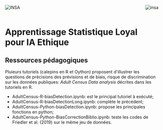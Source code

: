 <a href="http://www.insa-toulouse.fr/" ><img src="http://www.math.univ-toulouse.fr/~besse/Wikistat/Images/Logo_INSAvilletoulouse-RVB.png" style="float:left; max-width: 130px; display: inline" alt="INSA"/></a> 
<a href="http://www.univ-tlse3.fr/" ><img src="http://www.univ-tlse3.fr/medias/photo/ut3pres_logoq_1372757033342.jpg?ID_FICHE=49702" style="float:right; max-width: 250px; display: inline"  alt="insa"/></a>
<br>  </br>

# Apprentissage Statistique Loyal pour IA Ethique
## Ressources pédagogiques

Pluieurs tutoriels (calepins en R et Oython) proposent d'illustrer les questions de précisions des prévisions et de biais, risque de discrimination sur les données publiques: *Adult Census Data analysis* décrites dans les tutoriels en R. 



- AdultCensus-R-biasDetection.ipynb: est le principal tutoriel à exécuté;
- AdultCensus-R-biasDetectionLong.ipynb: complète le précédent;
- AdultCensus-Python-biasDetection.ipynb: propose les principales fonctions en python;
- AdultCensus-Python-BiasCorrectionBiblio.ipynb: teste les codes de Friedler et al. (2019) sur le même jeu de données.

